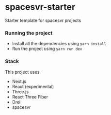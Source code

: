 # spacesvr-starter

Starter template for spacesvr projects

### Running the project

- Install all the dependencies using `yarn install`
- Run the project using `yarn run dev`

### Stack

This project uses

- Next.js
- React (experimental)
- Three.js
- React Three Fiber
- Drei
- spacesvr
